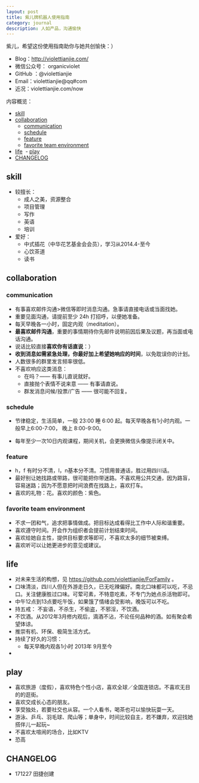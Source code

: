 ```yaml
---
layout: post
title: 紫儿牌机器人使用指南
category: journal
description: 人如产品，沟通愉快
---
```




紫儿，希望这份使用指南助你与她共创愉快：）

- Blog：http://violettianjie.com/
- 微信公众号： organicviolet 
- GitHub ：@violettianjie
- Email：violettianjie@qq#com
- 近况：violettianjie.com/now

内容概览：

<!-- START doctoc generated TOC please keep comment here to allow auto update -->
<!-- DON'T EDIT THIS SECTION, INSTEAD RE-RUN doctoc TO UPDATE -->

  - [skill](#skill)
  - [collaboration](#collaboration)
    - [communication](#communication)
    - [schedule](#schedule)
    - [feature](#feature)
    - [favorite team environment](#favorite-team-environment)
  - [life](#life)
  - [play](#play)
  - [CHANGELOG](#changelog)

<!-- END doctoc generated TOC please keep comment here to allow auto update -->

## skill

- 较擅长：
	- 成人之美，资源整合
	- 项目管理
	- 写作
	- 英语
	- 培训
- 爱好：
  - 中式插花（中华花艺基金会会员），学习从2014.4-至今
  - 心饮茶道
  - 读书
 

## collaboration


### communication



- 有事喜欢邮件沟通>微信等即时消息沟通。急事请直接电话或当面找她。
- 重要见面沟通，请提前至少 24h 打招呼，以便她准备。
- 每天早晚各一小时，固定内观（meditation）。
- **最喜欢邮件沟通**，重要的事情期待你先邮件说明前因后果及议题，再当面或电话沟通。
- 说话比较直接**喜欢你有话直说**：）
- **收到消息如需紧急处理，你最好加上希望她响应的时间**，以免耽误你的计划。
- 人数很多的群里发言频率很低。
- 不喜欢响应这类消息：
	- 在吗？—— 有事儿直说就好。
	- 直接抛个表情不说来意 —— 有事请直说。
	- 群发消息问候/投票/广告 —— 很可能不回复。



### schedule

- 节律稳定，生活简单，一般 23:00 睡 6:00 起。每天早晚各有1小时内观。一般早上6:00-7:00， 晚上 8:00-9:00。

- 每年至少一次10日内观课程，期间关机，会更换微信头像提示闭关中。




### feature

 
-  h，f 有时分不清，l，n基本分不清。习惯用普通话，胜过用四川话。
-  最好别让她找路或带路，很可能把你带迷路。不喜欢用公共交通，因为路盲，容易迷路；因为不愿意把时间浪费在找路上，喜欢打车。
-  喜欢的礼物：花。喜欢的颜色：紫色。





### favorite team environment

- 不求一团和气，追求把事情做成。把目标达成看得比工作中人际和谐重要。
- 喜欢遵守时间。开会作为组织者会提前计划结束时间。
- 喜欢给她自主性，提供目标要求等即可，不喜欢太多的细节被束缚。
- 喜欢听可以让她更进步的意见或建议。

## life

- 对未来生活的构想，见 https://github.com/violettianjie/ForFamily 。
- 口味清淡，四川人但在外游走日久，已无吃辣偏好。南北口味都可以吃，不忌口。关注健康胜过口味。可荤可素，不特意吃素，不专门为她点杀活物即可。
- 中午12点到13点要吃午饭，如果饿了情绪会受影响，晚饭可以不吃。
- 持五戒： 不妄语，不杀生，不偷盗，不邪淫，不饮酒。
- 不饮酒。从2012年3月修内观后，滴酒不沾，不论任何品种的酒。如有聚会希望体谅。
- 推崇有机、环保、极简生活方式。
- 持续了好久的习惯：
	- 每天早晚内观各1小时 2013年 9月至今
- 


	

## play


- 喜欢旅游（度假），喜欢特色个性小店，喜欢全球／全国连锁店。不喜欢无目的的逛街。
- 喜欢交成长心态的朋友。
- 享受独处，若要社交也从容。一个人看书，喝茶也可以愉快玩耍一天。
- 游泳、乒乓、羽毛球、爬山等；单身中，时间比较自主，若不嫌弃，欢迎找她搭伴儿一起玩~
- 不喜欢太喧闹的场合，比如KTV
- 恐高 



## CHANGELOG 


- 171227 田捷创建




